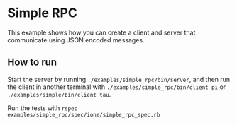 # Simple RPC

This example shows how you can create a client and server that communicate using JSON encoded messages.

## How to run

Start the server by running `./examples/simple_rpc/bin/server`, and then run the client in another terminal with `./examples/simple_rpc/bin/client pi` or `./examples/simple/bin/client tau`.

Run the tests with `rspec examples/simple_rpc/spec/ione/simple_rpc_spec.rb`